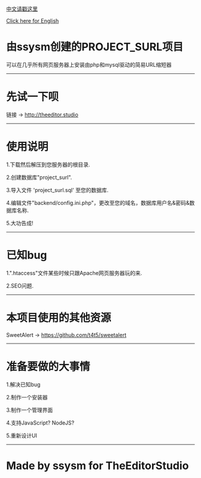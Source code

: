 [中文请戳这里](https://github.com/ssysm/project_surl/blob/master/README_CN.md)

[Click here for English](https://github.com/ssysm/project_surl/blob/master/README_CN.md)

# 由ssysm创建的PROJECT_SURL项目

可以在几乎所有网页服务器上安装由php和mysql驱动的简易URL缩短器

----------------------------------------

# 先试一下呗

链接 -> http://theeditor.studio


-----------------------------------------
# 使用说明

1.下载然后解压到您服务器的根目录.

2.创建数据库"project_surl".

3.导入文件 'project_surl.sql' 至您的数据库.

4.编辑文件"backend/config.ini.php"，更改至您的域名，数据库用户名&密码&数据库名称.

5.大功告成!

-----------------------------------------

# 已知bug

1.".htaccess"文件某些时候只跟Apache网页服务器玩的来.

2.SEO问题.


--------------------------------------------

# 本项目使用的其他资源

SweetAlert -> https://github.com/t4t5/sweetalert

--------------------------------------------

# 准备要做的大事情

1.解决已知bug

2.制作一个安装器

3.制作一个管理界面

4.支持JavaScript? NodeJS?

5.重新设计UI

---------------------------------------------

# Made by ssysm for TheEditorStudio
